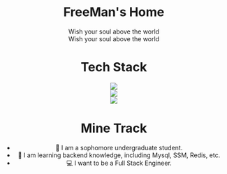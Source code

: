 <div align="center">

# FreeMan's Home

Wish your soul above the world<br>
Wish your soul above the world
<br>

# Tech Stack

  <a href="https://skillicons.dev">
    <img src="https://skillicons.dev/icons?i=c,cpp,java,python,r" />
  </a>
    <br>
  <a href="https://skillicons.dev">
    <img src="https://skillicons.dev/icons?i=html,css,sass,javascript,spring" />
  </a>
    <br>
  <a href="https://skillicons.dev">
    <img src="https://skillicons.dev/icons?i=mysql,redis,git,vscode,md" />
  </a>

# Mine Track
+ 🏫 I am a sophomore undergraduate student.
+ 🚀 I am learning backend knowledge, including Mysql, SSM, Redis, etc.
+ 💻 I want to be a Full Stack Engineer.
